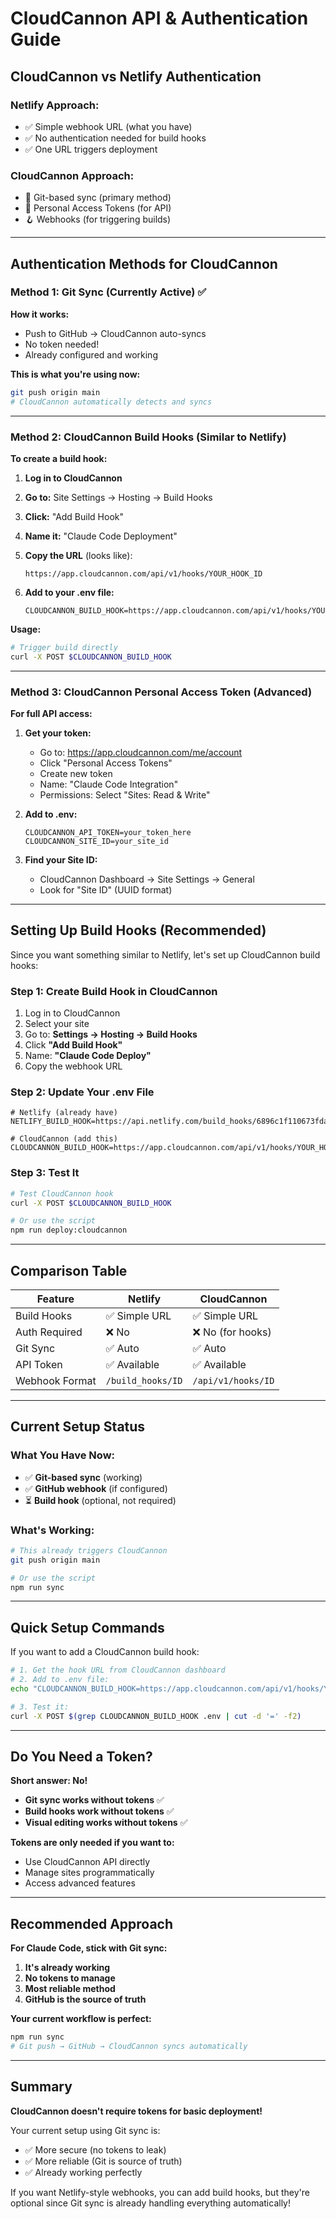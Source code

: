 # CloudCannon API & Authentication Guide

## CloudCannon vs Netlify Authentication

### Netlify Approach:
- ✅ Simple webhook URL (what you have)
- ✅ No authentication needed for build hooks
- ✅ One URL triggers deployment

### CloudCannon Approach:
- 🔄 Git-based sync (primary method)
- 🔑 Personal Access Tokens (for API)
- 🪝 Webhooks (for triggering builds)

---

## Authentication Methods for CloudCannon

### Method 1: Git Sync (Currently Active) ✅
**How it works:**
- Push to GitHub → CloudCannon auto-syncs
- No token needed!
- Already configured and working

**This is what you're using now:**
```bash
git push origin main
# CloudCannon automatically detects and syncs
```

---

### Method 2: CloudCannon Build Hooks (Similar to Netlify)

**To create a build hook:**

1. **Log in to CloudCannon**
2. **Go to:** Site Settings → Hosting → Build Hooks
3. **Click:** "Add Build Hook"
4. **Name it:** "Claude Code Deployment"
5. **Copy the URL** (looks like):
   ```
   https://app.cloudcannon.com/api/v1/hooks/YOUR_HOOK_ID
   ```

6. **Add to your .env file:**
   ```env
   CLOUDCANNON_BUILD_HOOK=https://app.cloudcannon.com/api/v1/hooks/YOUR_HOOK_ID
   ```

**Usage:**
```bash
# Trigger build directly
curl -X POST $CLOUDCANNON_BUILD_HOOK
```

---

### Method 3: CloudCannon Personal Access Token (Advanced)

**For full API access:**

1. **Get your token:**
   - Go to: https://app.cloudcannon.com/me/account
   - Click "Personal Access Tokens"
   - Create new token
   - Name: "Claude Code Integration"
   - Permissions: Select "Sites: Read & Write"

2. **Add to .env:**
   ```env
   CLOUDCANNON_API_TOKEN=your_token_here
   CLOUDCANNON_SITE_ID=your_site_id
   ```

3. **Find your Site ID:**
   - CloudCannon Dashboard → Site Settings → General
   - Look for "Site ID" (UUID format)

---

## Setting Up Build Hooks (Recommended)

Since you want something similar to Netlify, let's set up CloudCannon build hooks:

### Step 1: Create Build Hook in CloudCannon
1. Log in to CloudCannon
2. Select your site
3. Go to: **Settings → Hosting → Build Hooks**
4. Click **"Add Build Hook"**
5. Name: **"Claude Code Deploy"**
6. Copy the webhook URL

### Step 2: Update Your .env File
```env
# Netlify (already have)
NETLIFY_BUILD_HOOK=https://api.netlify.com/build_hooks/6896c1f110673fda631dae2d

# CloudCannon (add this)
CLOUDCANNON_BUILD_HOOK=https://app.cloudcannon.com/api/v1/hooks/YOUR_HOOK_ID
```

### Step 3: Test It
```bash
# Test CloudCannon hook
curl -X POST $CLOUDCANNON_BUILD_HOOK

# Or use the script
npm run deploy:cloudcannon
```

---

## Comparison Table

| Feature | Netlify | CloudCannon |
|---------|---------|-------------|
| Build Hooks | ✅ Simple URL | ✅ Simple URL |
| Auth Required | ❌ No | ❌ No (for hooks) |
| Git Sync | ✅ Auto | ✅ Auto |
| API Token | ✅ Available | ✅ Available |
| Webhook Format | `/build_hooks/ID` | `/api/v1/hooks/ID` |

---

## Current Setup Status

### What You Have Now:
- ✅ **Git-based sync** (working)
- ✅ **GitHub webhook** (if configured)
- ⏳ **Build hook** (optional, not required)

### What's Working:
```bash
# This already triggers CloudCannon
git push origin main

# Or use the script
npm run sync
```

---

## Quick Setup Commands

If you want to add a CloudCannon build hook:

```bash
# 1. Get the hook URL from CloudCannon dashboard
# 2. Add to .env file:
echo "CLOUDCANNON_BUILD_HOOK=https://app.cloudcannon.com/api/v1/hooks/YOUR_ID" >> .env

# 3. Test it:
curl -X POST $(grep CLOUDCANNON_BUILD_HOOK .env | cut -d '=' -f2)
```

---

## Do You Need a Token?

**Short answer: No!**

- **Git sync works without tokens** ✅
- **Build hooks work without tokens** ✅
- **Visual editing works without tokens** ✅

**Tokens are only needed if you want to:**
- Use CloudCannon API directly
- Manage sites programmatically
- Access advanced features

---

## Recommended Approach

**For Claude Code, stick with Git sync:**

1. **It's already working**
2. **No tokens to manage**
3. **Most reliable method**
4. **GitHub is the source of truth**

**Your current workflow is perfect:**
```bash
npm run sync
# Git push → GitHub → CloudCannon syncs automatically
```

---

## Summary

**CloudCannon doesn't require tokens for basic deployment!**

Your current setup using Git sync is:
- ✅ More secure (no tokens to leak)
- ✅ More reliable (Git is source of truth)
- ✅ Already working perfectly

If you want Netlify-style webhooks, you can add build hooks, but they're optional since Git sync is already handling everything automatically!
